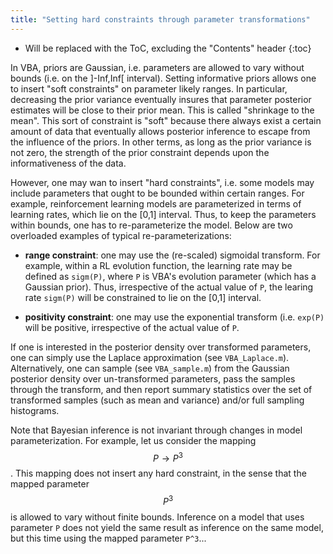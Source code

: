 ```yaml
---
title: "Setting hard constraints through parameter transformations"
---
```

* Will be replaced with the ToC, excluding the "Contents" header
{:toc}


In VBA, priors are Gaussian, i.e. parameters are allowed to vary without bounds (i.e. on the ]-Inf,Inf[ interval). Setting informative priors allows one to insert "soft constraints" on parameter likely ranges. In particular, decreasing the prior variance eventually insures that parameter posterior estimates will be close to their prior mean. This is called "shrinkage to the mean". This sort of constraint is "soft" because there always exist a certain amount of data that eventually allows posterior inference to escape from the influence of the priors. In other terms, as long as the prior variance is not zero, the strength of the prior constraint depends upon the informativeness of the data.

However, one may wan to insert "hard constraints", i.e. some models may include parameters that ought to be bounded within certain ranges. For example, reinforcement learning models are parameterized in terms of learning rates, which lie on the [0,1] interval. Thus, to keep the parameters within bounds, one has to re-parameterize the model. Below are two overloaded examples of typical re-parameterizations:

- **range constraint**: one may use the (re-scaled) sigmoidal transform. For example, within a RL evolution function, the learning rate may be defined as `sigm(P)`, where `P` is VBA's evolution parameter (which has a Gaussian prior). Thus, irrespective of the actual value of `P`, the learing rate `sigm(P)` will be constrained to lie on the [0,1] interval.

- **positivity constraint**: one may use the exponential transform (i.e. `exp(P)` will be positive, irrespective of the actual value of `P`. 

If one is interested in the posterior density over transformed parameters, one can simply use the Laplace approximation (see `VBA_Laplace.m`). Alternatively, one can sample (see `VBA_sample.m`) from the Gaussian posterior density over un-transformed parameters, pass the samples through the transform, and then report summary statistics over the set of transformed samples (such as mean and variance) and/or full sampling histograms. 

Note that Bayesian inference is not invariant through changes in model parameterization. For example, let us consider the mapping $$P \rightarrow P^3$$. This mapping does not insert any hard constraint, in the sense that the mapped parameter $$P^3$$ is allowed to vary without finite bounds. Inference on a model that uses parameter `P` does not yield the same result as inference on the same model, but this time using the mapped parameter `P^3`... 


